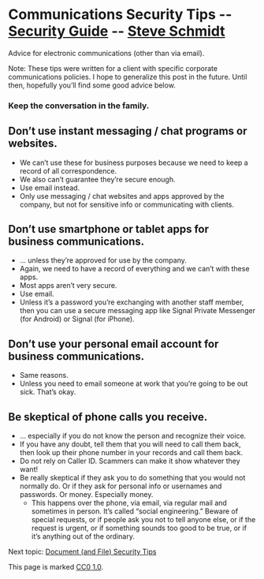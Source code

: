 
# Communications Security Tips -- [Security Guide](..) -- [Steve Schmidt](/)
Advice for electronic communications (other than via email).

Note: These tips were written for a client with specific corporate communications policies.
I hope to generalize this post in the future.
Until then, hopefully you’ll find some good advice below.

### Keep the conversation in the family.

## Don’t use instant messaging / chat programs or websites.
- We can’t use these for business purposes because we need to keep a record of all correspondence.
- We also can’t guarantee they’re secure enough.
- Use email instead.
- Only use messaging / chat websites and apps approved by the company, but not for sensitive info or communicating with clients.

## Don’t use smartphone or tablet apps for business communications.
- … unless they’re approved for use by the company.
- Again, we need to have a record of everything and we can’t with these apps.
- Most apps aren’t very secure.
- Use email.
- Unless it’s a password you’re exchanging with another staff member, then you can use a secure messaging app like Signal Private Messenger (for Android) or Signal (for iPhone).

## Don’t use your personal email account for business communications.
- Same reasons.
- Unless you need to email someone at work that you’re going to be out sick. That’s okay.

## Be skeptical of phone calls you receive.
- … especially if you do not know the person and recognize their voice.
- If you have any doubt, tell them that you will need to call them back, then look up their phone number in your records and call them back.
- Do not rely on Caller ID. Scammers can make it show whatever they want!
- Be really skeptical if they ask you to do something that you would not normally do. Or if they ask for personal info or usernames and passwords. Or money. Especially money.
    - This happens over the phone, via email, via regular mail and sometimes in person. It’s called “social engineering.” Beware of special requests, or if people ask you not to tell anyone else, or if the request is urgent, or if something sounds too good to be true, or if it’s anything out of the ordinary.

Next topic: [Document (and File) Security Tips](../document-security-tips)

This page is marked <a href="https://creativecommons.org/publicdomain/zero/1.0/">CC0 1.0</a>.
